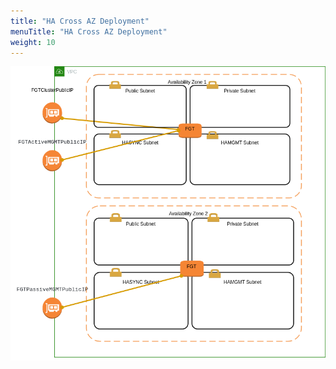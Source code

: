```yaml
---
title: "HA Cross AZ Deployment"
menuTitle: "HA Cross AZ Deployment"
weight: 10
---
```


![aws-topology-ha.png](aws-topology-ha.png)
